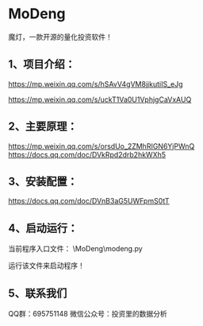# MoDeng

魔灯，一款开源的量化投资软件！



1、项目介绍：
------------
https://mp.weixin.qq.com/s/hSAvV4gVM8jjkutiIS_eJg

https://mp.weixin.qq.com/s/uckT1Va0U1VphjgCaVxAUQ



2、主要原理：
------------
https://mp.weixin.qq.com/s/orsdUo_2ZMhRIGN6YjPWnQ
https://docs.qq.com/doc/DVkRpd2drb2hkWXh5


3、安装配置：
------------
https://docs.qq.com/doc/DVnB3aG5UWFpmS0tT


4、启动运行：
------------
当前程序入口文件：
\MoDeng\modeng.py

运行该文件来启动程序！



5、联系我们
------------

QQ群：695751148
微信公众号：投资里的数据分析


